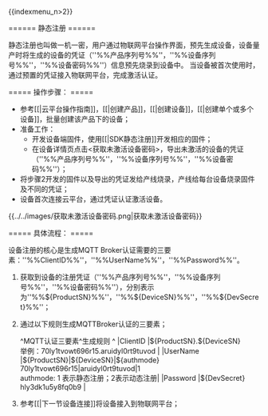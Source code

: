 {{indexmenu_n>2}}

====== 静态注册 ======

静态注册也叫做一机一密，用户通过物联网平台操作界面，预先生成设备，设备量产时将生成的设备的凭证（''%%产品序列号%%''，''%%设备序列号%%''，''%%设备密码%%''）信息预先烧录到设备中。 当设备被首次使用时，通过预置的凭证接入物联网平台，完成激活认证。

===== 操作步骤： =====

  - 参考[[|云平台操作指南]]，[[|创建产品]]，[[|创建设备]]，[[|创建单个或多个设备]]，批量创建该产品下的设备；
  - 准备工作：
    - 开发设备端固件，使用[[|SDK静态注册]]开发相应的固件；
    - 在设备详情页点击<获取未激活设备密码>，导出未激活的设备的凭证（''%%产品序列号%%''，''%%设备序列号%%''，''%%设备密码%%''）；
  - 将步骤2开发的固件以及导出的凭证发给产线烧录，产线给每台设备烧录固件及不同的凭证；
  - 设备首次连接云平台，通过凭证认证激活设备。

{{../../images/获取未激活设备密码.png|获取未激活设备密码}}

===== 具体流程： =====

设备注册的核心是生成MQTT Broker认证需要的三要素：''%%ClientID%%''，''%%UserName%%''，''%%Password%%''。

<HTML><ol></HTML>
<HTML><li></HTML><HTML><p></HTML>获取到设备的注册凭证（''%%产品序列号%%''，''%%设备序列号%%''，''%%设备密码%%''），分别表示为''%%${ProductSN}%%''，''%%${DeviceSN}%%''，''%%${DevSecret}%%''；<HTML></p></HTML><HTML></li></HTML>
<HTML><li></HTML><HTML><p></HTML>通过以下规则生成MQTTBroker认证的三要素；<HTML></p></HTML>
^MQTT认证三要素^生成规则                                                                                                                               ^
|ClientID |${ProductSN}.${DeviceSN}<html><br></html>举例：70ly1tvowt696r15.aruidyl0rt9tuvod                                                      |
|UserName |${ProductSN}|${DeviceSN}|${authmode}<html><br></html>70ly1tvowt696r15|aruidyl0rt9tuvod|1<html><br></html>authmode: 1 表示静态注册；2表示动态注册|
|Password |${DevSecret}<html><br></html>hly3dk1u5y8fq0b9                                                                                      |
<HTML></li></HTML>
<HTML><li></HTML><HTML><p></HTML>参考[[|下一节设备连接]]将设备接入到物联网平台；<HTML></p></HTML><HTML></li></HTML><HTML></ol></HTML>

